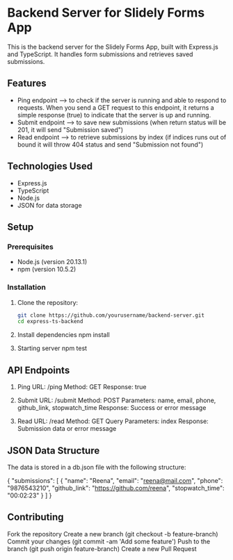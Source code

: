 # Backend Server for Slidely Forms App

This is the backend server for the Slidely Forms App, built with Express.js and TypeScript. It handles form submissions and retrieves saved submissions.

## Features

- Ping endpoint --> to check if the server is running and able to respond to requests. When you send a GET request to this endpoint, it returns a simple response (true) to indicate that the server is up and running.
- Submit endpoint --> to save new submissions (when return status will be 201, it will send "Submission saved")
- Read endpoint --> to retrieve submissions by index (if indices runs out of bound it will throw 404 status and send "Submission not found") 

## Technologies Used

- Express.js
- TypeScript
- Node.js
- JSON for data storage

## Setup

### Prerequisites

- Node.js (version 20.13.1)
- npm (version 10.5.2)

### Installation

1. Clone the repository:

   ```bash
   git clone https://github.com/yourusername/backend-server.git
   cd express-ts-backend

2. Install dependencies
    npm install

3. Starting server
    npm test

## API Endpoints
 1. Ping
    URL: /ping
    Method: GET
    Response: true

 2. Submit
    URL: /submit
    Method: POST
    Parameters: name, email, phone, github_link, stopwatch_time
    Response: Success or error message
 3. Read
    URL: /read
    Method: GET
    Query Parameters: index
    Response: Submission data or error message

    
## JSON Data Structure
   The data is stored in a db.json file with the following structure:

   {
  "submissions": [
    {
     "name": "Reena",
     "email": "reena@mail.com",
     "phone": "9876543210",
     "github_link": "https://github.com/reena",
     "stopwatch_time": "00:02:23"
     }
   ]
}

## Contributing
   Fork the repository
   Create a new branch (git checkout -b feature-branch)
   Commit your changes (git commit -am 'Add some feature')
   Push to the branch (git push origin feature-branch)
   Create a new Pull Request

